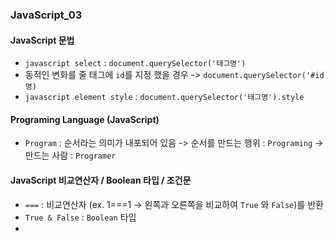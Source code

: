 ### JavaScript_03

#### JavaScript 문법
- `javascript select` : `document.querySelector('태그명')`
- 동적인 변화를 줄 태그에 `id`를 지정 했을 경우 -> `document.querySelector('#id명)`
- `javascript element style` : `document.querySelector('태그명').style`

#### Programing Language (JavaScript)
- `Program` : 순서라는 의미가 내포되어 있음 -> 순서를 만드는 행위 : `Programing` -> 만드는 사람 : `Programer`

#### JavaScript 비교연산자 / Boolean 타입 / 조건문
- `===` : 비교연산자 (ex. 1===1 -> 왼쪽과 오른쪽을 비교하여 `True` 와 `False`)를 반환
- `True & False` : `Boolean` 타입
- 